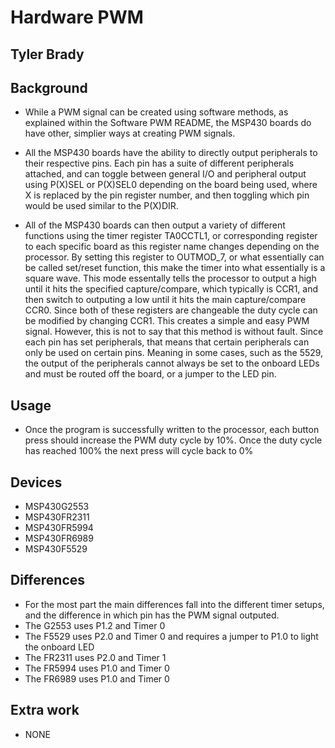 # Hardware PWM

## Tyler Brady

## Background
* While a PWM signal can be created using software methods, as explained within the Software PWM README, the 
MSP430 boards do have other, simplier ways at creating PWM signals.

* All the MSP430 boards have the ability to directly output peripherals to their respective pins. Each pin has a
suite of different peripherals attached, and can toggle between general I/O and peripheral output using P(X)SEL or P(X)SEL0
depending on the board being used, where X is replaced by the pin register number, and then toggling which pin would be used
similar to the P(X)DIR.

* All of the MSP430 boards can then output a variety of different functions using the timer register TA0CCTL1, or corresponding register to each
specific board as this register name changes depending on the processor. By setting this register to OUTMOD_7, or what essentially can be called
set/reset function, this make the timer into what essentially is a square wave. This mode essentally tells the processor to output a high until it
hits the specified capture/compare, which typically is CCR1, and then switch to outputing a low until it hits the main capture/compare CCR0.
Since both of these registers are changeable the duty cycle can be modified by changing CCR1. This creates a simple and easy PWM signal. However, this is not to say
that this method is without fault. Since each pin has set peripherals, that means that certain peripherals can only be used on certain pins.
Meaning in some cases, such as the 5529, the output of the peripherals cannot always be set to the onboard LEDs and must be routed off the board, or a jumper to the LED pin.

## Usage
* Once the program is successfully written to the processor, each button press should increase the PWM duty cycle by 10%.
Once the duty cycle has reached 100% the next press will cycle back to 0%

## Devices
* MSP430G2553
* MSP430FR2311
* MSP430FR5994
* MSP430FR6989
* MSP430F5529

## Differences
* For the most part the main differences fall into the different timer setups, and the difference in which pin has the PWM signal outputed.
* The G2553 uses P1.2 and Timer 0
* The F5529 uses P2.0 and Timer 0 and requires a jumper to P1.0 to light the onboard LED
* The FR2311 uses P2.0 and Timer 1
* The FR5994 uses P1.0 and Timer 0
* The FR6989 uses P1.0 and Timer 0


## Extra work
* NONE 